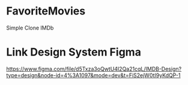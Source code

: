 # FavoriteMovies
Simple Clone IMDb

# Link Design System Figma 
https://www.figma.com/file/d5Txza3oQwtU4I2Qa21cqL/IMDB-Design?type=design&node-id=4%3A1097&mode=dev&t=FiS2ejW0tI9yKdQP-1
